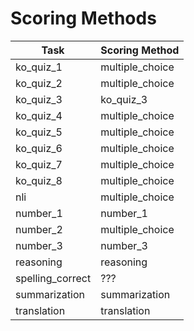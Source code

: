# Scoring Methods

| Task | Scoring Method |
| -------- | -------- |
| ko_quiz_1 | multiple_choice |
| ko_quiz_2 | multiple_choice |
| ko_quiz_3 | ko_quiz_3 |
| ko_quiz_4 | multiple_choice |
| ko_quiz_5 | multiple_choice |
| ko_quiz_6 | multiple_choice |
| ko_quiz_7 | multiple_choice |
| ko_quiz_8 | multiple_choice |
| nli | multiple_choice |
| number_1 | number_1 |
| number_2 | multiple_choice |
| number_3 | number_3 |
| reasoning | reasoning |
| spelling_correct | ??? |
| summarization | summarization |
| translation | translation |